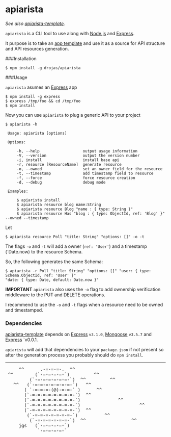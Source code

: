 apiarista
=========

*See also [apiarista-template](http://github.com/drojas/apiarista-template/).*

`apiarista` is a CLI tool to use along with [Node.js](http://nodejs.org/) and [Express](http://expressjs.com/).

It purpose is to take an [app template](http://github.com/drojas/apiarista-template/) and use it as a source for API structure and API resources generation.

###Installation

	$ npm install -g drojas/apiarista

###Usage

`apiarista` asumes an [Express](http://expressjs.com/) app

	$ npm install -g express
	$ express /tmp/foo && cd /tmp/foo
	$ npm install

Now you can use `apiarista` to plug a generic API to your project
	
	$ apiarista -h

	 Usage: apiarista [options]

	 Options:

		 -h, --help                   output usage information
		 -V, --version                output the version number
		 -i, install                  install base api
		 -r, resource [ResourceName]  generate resource
		 -o, --owned                  set an owner field for the resource
		 -t, --timestamp              add timestamp field to resource
		 -f, --force                  force resource creation
		 -d, --debug                  debug mode

	 Examples:

		 $ apiarista install
		 $ apiarista resource blog name:String
		 $ apiarista resource Blog "name : { type: String }"
		 $ apiarista resource Has "blog : { type: ObjectId, ref: 'Blog' }" --owned --timestamp

Let

	$ apiarista resource Poll "title: String" "options: []" -o -t

The flags `-o` and `-t` will add a owner (`ref: 'User'`) and a timestamp (`Date.now) to the resource Schema.

So, the following generates the same Schema:

	$ apiarista -r Poll "title: String" "options: []" "user: { type: Schema.ObjectId, ref: 'User' }"
	"date: { type: Date, default: Date.now }"

**IMPORTANT** `apiarista` also uses the `-o` flag to add ownership verification middleware to the PUT and DELETE operations.

I recommend to use the `-o` and `-t` flags when a resource need to be owned and timestamped.

### Dependencies

[apiarista-template](http://github.com/drojas/apiarista-template/) depends on [Express](http://expressjs.com/) `v3.1.0`, [Mongoose](http://mongoosejs.com/) `v3.5.7` and [Express](http://github.com/flesch/token.js/) `v0.0.1.

`apiarista` will add that dependencies to your `package.json` if not present so after the generation process you probably should do `npm install`.

------------

<pre>
     ^^      .-=-=-=-.  ^^
 ^^        (`-=-=-=-=-`)         ^^
         (`-=-=-=-=-=-=-`)  ^^         ^^
   ^^   (`-=-=-=-=-=-=-=-`)   ^^                            ^^
       ( `-=-=-=-(@)-=-=-` )      ^^
       (`-=-=-=-=-=-=-=-=-`)  ^^
       (`-=-=-=-=-=-=-=-=-`)              ^^
       (`-=-=-=-=-=-=-=-=-`)                      ^^
       (`-=-=-=-=-=-=-=-=-`)  ^^
        (`-=-=-=-=-=-=-=-`)          ^^
         (`-=-=-=-=-=-=-`)  ^^                 ^^
     jgs   (`-=-=-=-=-`)
            `-=-=-=-=-`
</pre>